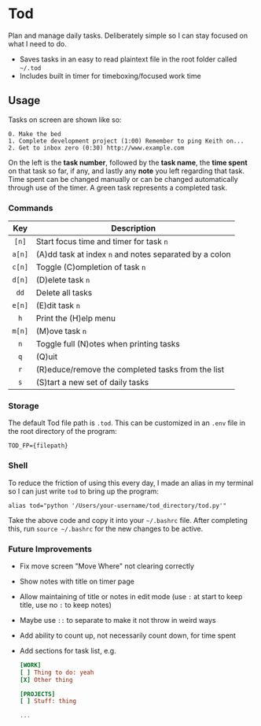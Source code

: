 # Tod

Plan and manage daily tasks. Deliberately simple so I can stay focused on what I need to do. 

* Saves tasks in an easy to read plaintext file in the root folder called `~/.tod`
* Includes built in timer for timeboxing/focused work time

## Usage

Tasks on screen are shown like so:

```
0. Make the bed
1. Complete development project (1:00) Remember to ping Keith on...
2. Get to inbox zero (0:30) http://www.example.com
```

On the left is the **task number**, followed by the **task name**,  the **time spent** on that task so far, if any, and lastly any **note** you left regarding that task. Time spent can be changed manually or can be changed automatically through use of the timer. A green task represents a completed task.

### Commands

|  Key   | Description                                            |
| :----: | ------------------------------------------------------ |
| `[n]`  | Start focus time and timer for task `n`                |
| `a[n]` | (A)dd task at index `n` and notes separated by a colon |
| `c[n]` | Toggle (C)ompletion of task `n`                        |
| `d[n]` | (D)elete task `n`                                      |
|  `dd`  | Delete all tasks                                       |
| `e[n]` | (E)dit task `n`                                        |
|  `h`   | Print the (H)elp menu                                  |
| `m[n]` | (M)ove task `n`                                        |
|  `n`   | Toggle full (N)otes when printing tasks                |
|  `q`   | (Q)uit                                                 |
|  `r`   | (R)educe/remove the completed tasks from the list      |
|  `s`   | (S)tart a new set of daily tasks                       |

### Storage

The default Tod file path is `.tod`. This can be customized in an `.env` file in the root directory of the program:

    TOD_FP={filepath}

### Shell

To reduce the friction of using this every day, I made an alias in my terminal so I can just write `tod` to bring up the program:

`alias tod="python '/Users/your-username/tod_directory/tod.py'"`

Take the above code and copy it into your `~/.bashrc` file. After completing this, run `source ~/.bashrc` for the new changes to be active.

### Future Improvements

* Fix move screen "Move Where" not clearing correctly

* Show notes with title on timer page

* Allow maintaining of title or notes in edit mode (use `:` at start to keep title, use no `:` to keep notes)

* Maybe use `::` to separate to make it not throw in weird ways

* Add ability to count up, not necessarily count down, for time spent

* Add sections for task list, e.g.

  ```ini
  [WORK]
  [ ] Thing to do: yeah
  [X] Other thing
  
  [PROJECTS]
  [ ] Stuff: thing
  
  ...
  ```

  
